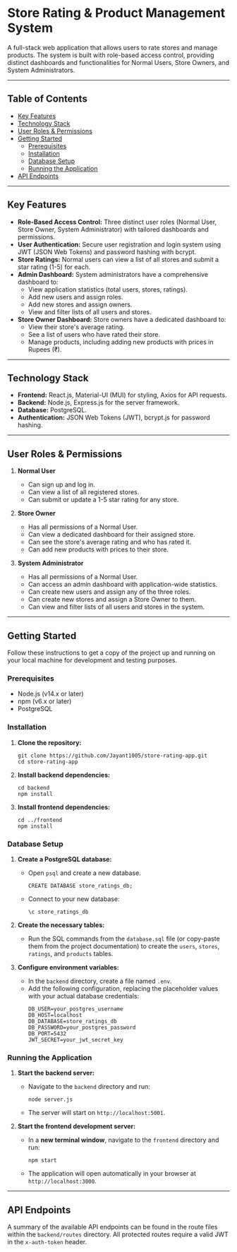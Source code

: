 # Store Rating & Product Management System

A full-stack web application that allows users to rate stores and manage products. The system is built with role-based access control, providing distinct dashboards and functionalities for Normal Users, Store Owners, and System Administrators.

---

## Table of Contents

*   [Key Features](#key-features)
*   [Technology Stack](#technology-stack)
*   [User Roles & Permissions](#user-roles--permissions)
*   [Getting Started](#getting-started)
    *   [Prerequisites](#prerequisites)
    *   [Installation](#installation)
    *   [Database Setup](#database-setup)
    *   [Running the Application](#running-the-application)
*   [API Endpoints](#api-endpoints)

---

## Key Features

*   **Role-Based Access Control:** Three distinct user roles (Normal User, Store Owner, System Administrator) with tailored dashboards and permissions.
*   **User Authentication:** Secure user registration and login system using JWT (JSON Web Tokens) and password hashing with bcrypt.
*   **Store Ratings:** Normal users can view a list of all stores and submit a star rating (1-5) for each.
*   **Admin Dashboard:** System administrators have a comprehensive dashboard to:
    *   View application statistics (total users, stores, ratings).
    *   Add new users and assign roles.
    *   Add new stores and assign owners.
    *   View and filter lists of all users and stores.
*   **Store Owner Dashboard:** Store owners have a dedicated dashboard to:
    *   View their store's average rating.
    *   See a list of users who have rated their store.
    *   Manage products, including adding new products with prices in Rupees (₹).

---

## Technology Stack

*   **Frontend:** React.js, Material-UI (MUI) for styling, Axios for API requests.
*   **Backend:** Node.js, Express.js for the server framework.
*   **Database:** PostgreSQL.
*   **Authentication:** JSON Web Tokens (JWT), bcrypt.js for password hashing.

---

## User Roles & Permissions

1.  **Normal User**
    *   Can sign up and log in.
    *   Can view a list of all registered stores.
    *   Can submit or update a 1-5 star rating for any store.

2.  **Store Owner**
    *   Has all permissions of a Normal User.
    *   Can view a dedicated dashboard for their assigned store.
    *   Can see the store's average rating and who has rated it.
    *   Can add new products with prices to their store.

3.  **System Administrator**
    *   Has all permissions of a Normal User.
    *   Can access an admin dashboard with application-wide statistics.
    *   Can create new users and assign any of the three roles.
    *   Can create new stores and assign a Store Owner to them.
    *   Can view and filter lists of all users and stores in the system.

---

## Getting Started

Follow these instructions to get a copy of the project up and running on your local machine for development and testing purposes.

### Prerequisites

*   Node.js (v14.x or later)
*   npm (v6.x or later)
*   PostgreSQL

### Installation

1.  **Clone the repository:**
    ```
    git clone https://github.com/Jayant1005/store-rating-app.git
    cd store-rating-app
    ```

2.  **Install backend dependencies:**
    ```
    cd backend
    npm install
    ```

3.  **Install frontend dependencies:**
    ```
    cd ../frontend
    npm install
    ```

### Database Setup

1.  **Create a PostgreSQL database:**
    *   Open `psql` and create a new database.
        ```
        CREATE DATABASE store_ratings_db;
        ```
    *   Connect to your new database:
        ```
        \c store_ratings_db
        ```

2.  **Create the necessary tables:**
    *   Run the SQL commands from the `database.sql` file (or copy-paste them from the project documentation) to create the `users`, `stores`, `ratings`, and `products` tables.

3.  **Configure environment variables:**
    *   In the `backend` directory, create a file named `.env`.
    *   Add the following configuration, replacing the placeholder values with your actual database credentials:
        ```
        DB_USER=your_postgres_username
        DB_HOST=localhost
        DB_DATABASE=store_ratings_db
        DB_PASSWORD=your_postgres_password
        DB_PORT=5432
        JWT_SECRET=your_jwt_secret_key
        ```

### Running the Application

1.  **Start the backend server:**
    *   Navigate to the `backend` directory and run:
        ```
        node server.js
        ```
    *   The server will start on `http://localhost:5001`.

2.  **Start the frontend development server:**
    *   In a **new terminal window**, navigate to the `frontend` directory and run:
        ```
        npm start
        ```
    *   The application will open automatically in your browser at `http://localhost:3000`.

---

## API Endpoints

A summary of the available API endpoints can be found in the route files within the `backend/routes` directory. All protected routes require a valid JWT in the `x-auth-token` header.

